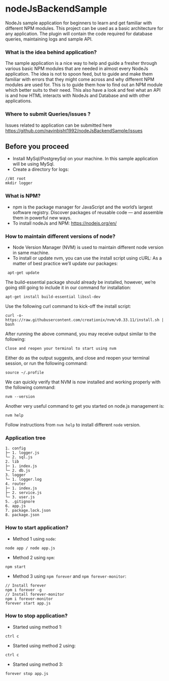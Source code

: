 # nodeJsBackendSample

NodeJs sample application for beginners to learn and get familiar with different NPM modules. This project can be used as a basic architecture for any application. The plugin will contain the code required for database queries, maintaining logs and sample API.

### What is the idea behind application?
The sample application is a nice way to help and guide a fresher through various basic NPM modules that are needed in almost every NodeJs application. The idea is not to spoon feed, but to guide and make them familiar with errors that they might come across and why different NPM modules are used for. This is to guide them how to find out an NPM module which better suits to their need. 
This also have a look and feel what an API is and how HTML interacts with NodeJs and Database and with other applications.

### Where to submit Queries/issues ?
Issues related to application can be submitted here https://github.com/navinbisht1992/nodeJsBackendSample/issues

## Before you proceed
 - Install MySql/PostgreySql on your machine. In this sample application will be using MySql.
 - Create a directory for logs:
 ```
 //At root
 mkdir logger
 ```

### What is NPM?
 - npm is the package manager for JavaScript and the world’s largest software registry. Discover packages of reusable code — and assemble them in powerful new ways.
 - To install nodeJs and NPM: https://nodejs.org/en/

### How to maintain different versions of node?
 - Node Version Manager (NVM) is used to maintain different node version in same machine.
 - To install or update nvm, you can use the install script using cURL:
 As a matter of best practice we’ll update our packages:
 ```
  apt-get update
 ```
 The build-essential package should already be installed, however, we’re going still going to include it in our command for installation:
 ```
 apt-get install build-essential libssl-dev
 ```
 Use the following curl command to kick-off the install script:
 ```
 curl -o- https://raw.githubusercontent.com/creationix/nvm/v0.33.11/install.sh | bash
 ```
 After running the above command, you may receive output similar to the following:
 ```
 Close and reopen your terminal to start using nvm
 ```
 Either do as the output suggests, and close and reopen your terminal session, or run the following command:
 ```
 source ~/.profile
 ```
 We can quickly verify that NVM is now installed and working properly with the following command:
 ```
 nvm --version
 ```
 Another very useful command to get you started on node.js management is:
 ```
 nvm help
 ```
 Follow instructions from `nvm help` to install different `node` version.

### Application tree
```
1. config
├─ 1. logger.js
└─ 2. sql.js
2. lib
├─ 1. index.js
└─ 2. db.js
3. logger
└─ 1. logger.log
4. router
├─ 1. index.js
├─ 2. service.js
└─ 3. user.js
5. .gitignore
6. app.js
7. package.lock.json
8. package.json

```

### How to start application?
 - Method 1 using `node`:
 ```
 node app / node app.js
 ```
 - Method 2 using `npm`:
 ```
 npm start
 ```
 - Method 3 using `npm forever` and `npm forever-monitor`:
 ```
 // Install forever
 npm i forever -g
 // Install forever-monitor
 npm i forever-monitor
 forever start app.js
 ```
 
### How to stop application?
 - Started using method 1:
 ```
 ctrl c
 ```
 - Started using method 2 using:
 ```
 ctrl c
 ```
 - Started using method 3:
 ```
 forever stop app.js
 ```

